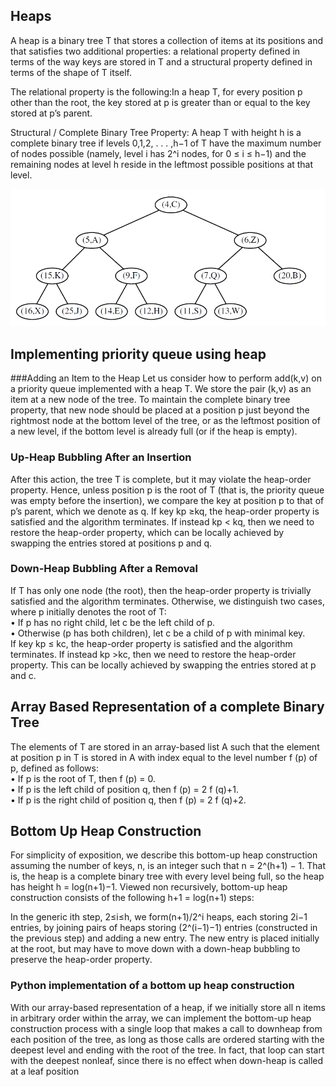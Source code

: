 ## Heaps
A heap  is a binary tree T that stores a collection of items at its
positions and that satisfies two additional properties: a relational property defined
in terms of the way keys are stored in T and a structural property defined in terms
of the shape of T itself. 

The relational property is the following:In a heap T, for every position p other than the root, the
key stored at p is greater than or equal to the key stored at p’s parent.

Structural / Complete Binary Tree Property: A heap T with height h is a complete binary tree
if levels 0,1,2, . . . ,h−1 of T have the maximum number of nodes possible
(namely, level i has 2^i nodes, for 0 ≤ i ≤ h−1) and the remaining nodes at
level h reside in the leftmost possible positions at that level.

![Heap](Heap.PNG)

## Implementing priority queue using heap

###Adding an Item to the Heap
Let us consider how to perform add(k,v) on a priority queue implemented with a
heap T. We store the pair (k,v) as an item at a new node of the tree. To maintain
the complete binary tree property, that new node should be placed at a position p
just beyond the rightmost node at the bottom level of the tree, or as the leftmost
position of a new level, if the bottom level is already full
(or if the heap is empty). <bR>
### Up-Heap Bubbling After an Insertion
After this action, the tree T is complete, but it may violate the heap-order property.
Hence, unless position p is the root of T (that is, the priority queue was empty
before the insertion), we compare the key at position p to that of p’s parent, which
we denote as q. If key kp ≥kq, the heap-order property is satisfied and the algorithm
terminates. If instead kp < kq, then we need to restore the heap-order property,
which can be locally achieved by swapping the entries stored at 
positions p and q.

### Down-Heap Bubbling After a Removal
 If T has only one node (the root), then the heap-order
property is trivially satisfied and the algorithm terminates. Otherwise, we distinguish
two cases, where p initially denotes the root of T: <bR>
• If p has no right child, let c be the left child of p. <br>
• Otherwise (p has both children), let c be a child of p with minimal key. <br>
If key kp ≤ kc, the heap-order property is satisfied and the algorithm terminates. If
instead kp >kc, then we need to restore the heap-order property. This can be locally
achieved by swapping the entries stored at p and c.

## Array Based Representation of a complete Binary Tree
The elements
of T are stored in an array-based list A such that the element at position p in T is
stored in A with index equal to the level number f (p) of p, 
defined as follows: <br>
• If p is the root of T, then f (p) = 0. <bR>
• If p is the left child of position q, then f (p) = 2 f (q)+1. <br>
• If p is the right child of position q, then f (p) = 2 f (q)+2.

## Bottom Up Heap Construction
For simplicity of exposition, we describe this bottom-up heap construction assuming
the number of keys, n, is an integer such that n = 2^(h+1) − 1. That is,
the heap is a complete binary tree with every level being full, so the heap has
height h = log(n+1)−1. Viewed non recursively, bottom-up heap construction
consists of the following h+1 = log(n+1) steps:

In the generic ith step, 2≤i≤h, we form(n+1)/2^i heaps, each storing 2i−1
entries, by joining pairs of heaps storing (2^(i−1)−1) entries (constructed in the
previous step) and adding a new entry. The new entry is placed initially at
the root, but may have to move down with a down-heap bubbling to preserve
the heap-order property.

### Python implementation of a bottom up heap construction
With our array-based representation of a heap, if we initially store all n items in
arbitrary order within the array, we can implement the bottom-up heap construction
process with a single loop that makes a call to downheap from each position of
the tree, as long as those calls are ordered starting with the deepest level and ending
with the root of the tree. In fact, that loop can start with the deepest nonleaf, since
there is no effect when down-heap is called at a leaf position